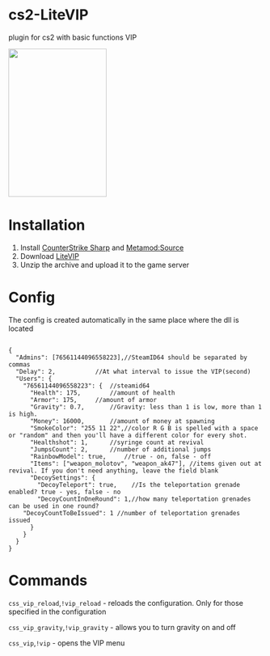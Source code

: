 # cs2-LiteVIP
plugin for cs2 with basic functions VIP

<img src="https://github.com/partiusfabaa/cs2-LiteVIP/assets/96542489/e99c9cb4-b456-4947-bd6d-d2efd7fc98b0" width="194" height="293">

# Installation
1. Install [CounterStrike Sharp](https://github.com/roflmuffin/CounterStrikeSharp) and [Metamod:Source](https://www.sourcemm.net/downloads.php/?branch=master)
3. Download [LiteVIP](https://github.com/partiusfabaa/cs2-LiteVIP/releases)
4. Unzip the archive and upload it to the game server

# Config
The config is created automatically in the same place where the dll is located
```

{
  "Admins": [76561144096558223],//SteamID64 should be separated by commas
  "Delay": 2, 			//At what interval to issue the VIP(second)
  "Users": {
    "76561144096558223": { 	//steamid64
      "Health": 175,		//amount of health
      "Armor": 175,		//amount of armor
      "Gravity": 0.7,		//Gravity: less than 1 is low, more than 1 is high.
      "Money": 16000,		//amount of money at spawning
      "SmokeColor": "255 11 22",//color R G B is spelled with a space or "random" and then you'll have a different color for every shot.
      "Healthshot": 1,		//syringe count at revival
      "JumpsCount": 2,		//number of additional jumps
      "RainbowModel": true, 	//true - on, false - off
      "Items": ["weapon_molotov", "weapon_ak47"], //items given out at revival. If you don't need anything, leave the field blank
      "DecoySettings": {	
        "DecoyTeleport": true,	  //Is the teleportation grenade enabled? true - yes, false - no
        "DecoyCountInOneRound": 1,//how many teleportation grenades can be used in one round?
	"DecoyCountToBeIssued": 1 //number of teleportation grenades issued
      }
    }
  }
}

```

# Commands
`css_vip_reload`,`!vip_reload` - reloads the configuration. Only for those specified in the configuration

`css_vip_gravity`,`!vip_gravity` - allows you to turn gravity on and off

`css_vip`,`!vip` - opens the VIP menu
